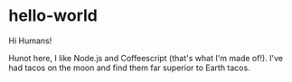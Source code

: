 # hello-world

Hi Humans!

Hunot here, I like Node.js and Coffeescript (that's what I'm made of!).
I've had tacos on the moon and find them far superior to Earth tacos.
